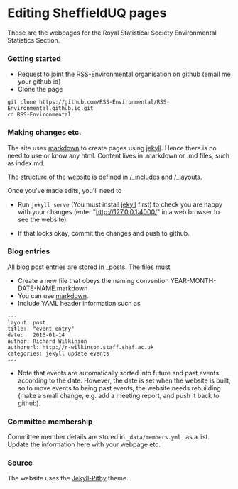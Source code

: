 # Editing SheffieldUQ pages

These are the webpages for the Royal Statistical Society Environmental Statistics Section.

### Getting started

* Request to joint the RSS-Environmental organisation on github (email me  your github id)
* Clone the page
```
git clone https://github.com/RSS-Environmental/RSS-Environmental.github.io.git
cd RSS-Environmental
```
###

### Making changes etc.


The site uses [markdown](https://github.com/adam-p/markdown-here/wiki/Markdown-Cheatsheet)  to create pages using [jekyll](http://jekyllrb.com/). Hence there is no need to use or know any html. Content lives in .markdown or .md files, such as index.md.


The structure of the website is defined in /\_includes and /\_layouts.

Once you've made edits, you'll need to

* Run `jekyll serve` (You must install [jekyll](http://jekyllrb.com/) first) to check you are happy with your changes (enter "http://127.0.0.1:4000/" in a web browser to see the website)

* If that looks okay, commit the changes and push to github.


### Blog entries

All blog post entries are stored in \_posts. The files must

* Create a new file that obeys the naming convention YEAR-MONTH-DATE-NAME.markdown
* You can use [markdown](https://github.com/adam-p/markdown-here/wiki/Markdown-Cheatsheet).
* Include YAML header information such as
```
---
layout: post
title:  "event entry"
date:   2016-01-14
author: Richard Wilkinson
authorurl: http://r-wilkinson.staff.shef.ac.uk
categories: jekyll update events
---
```

* Note that events are automatically sorted into future and past events according to the date. However, the date is set when the website is built, so to move events to being past events, the website needs rebuilding (make a small change, e.g. add a meeting report, and push it back to github).

### Committee membership

Committee member details are stored in
```_data/members.yml ```
as a list. Update the information here with your webpage etc.


### Source
The website uses the [Jekyll-Pithy](https://github.com/smallmuou/Jekyll-Pithy) theme.
